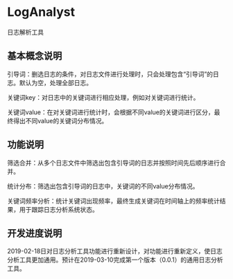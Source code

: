 # LogAnalyst
日志解析工具



基本概念说明
------------------------------------------
引导词：删选日志的条件，对日志文件进行处理时，只会处理包含“引导词”的日志。默认为空，处理全部日志。

关键词key：对日志中的关键词进行相应处理，例如对关键词进行统计。

关键词value：在对关键词进行统计时，会根据不同value的关键词进行区分，最终得出不同value的关键词分布情况。


功能说明
------------------------------------------

筛选合并：从多个日志文件中筛选出包含引导词的日志并按照时间先后顺序进行合并。

统计分布：筛选出包含引导词的日志中，关键词的不同value分布情况。


关键词频率分析：统计关键词出现频率，最终生成关键词在时间轴上的频率统计结果，用于跟踪日志分析系统状态。

开发进度说明
------------------------------------------
2019-02-18日对日志分析工具功能进行重新设计，对功能进行重新定义，使日志分析工具更加通用。预计在2019-03-10完成第一个版本（0.0.1）的通用日志分析工具。

